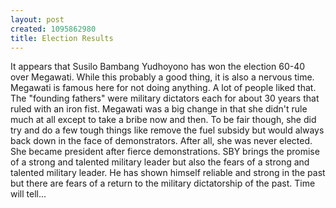 ```yaml
--- 
layout: post
created: 1095862980
title: Election Results
---
```

It appears that Susilo Bambang Yudhoyono has won the election 60-40 over Megawati.  While this probably a good thing, it is also a nervous time.  Megawati is famous here for not doing anything.  A lot of people liked that.  The "founding fathers" were military dictators each for about 30 years that ruled with an iron fist.  Megawati was a big change in that she didn't rule much at all except to take a bribe now and then.  To be fair though, she did try and do a few tough things like remove the fuel subsidy but would always back down in the face of demonstrators.  After all, she was never elected.  She became president after fierce demonstrations.  SBY brings the promise of a strong and talented military leader but also the fears of a strong and talented military leader.  He has shown himself reliable and strong in the past but there are fears of a return to the military dictatorship of the past.  Time will tell...
